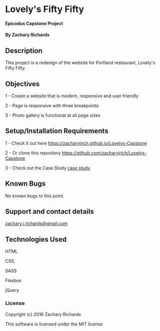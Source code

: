 # Lovely's Fifty Fifty

#### Epicodus Capstone Project

#### By Zachary Richards

## Description

This project is a redesign of the website for Portland restaurant, Lovely's Fifty Fifty.

## Objectives

1 - Create a website that is modern, responsive and user friendly

2 - Page is responsive with three breakpoints

3 - Photo gallery is functional at all page sizes

## Setup/Installation Requirements

1 - Check it out here https://zacharyjrich.github.io/Lovelys-Capstone

2 - Or clone this repository https://github.com/zacharyjrich/Lovelys-Capstone

3 - Check out the Case Study [case study](../blob/master/img/lovelys-case-study.pdf)

## Known Bugs

No known bugs to this point.

## Support and contact details

zachary.j.richards@gmail.com

## Technologies Used

HTML

CSS

SASS

Flexbox

jQuery

### License

Copyright (c) 2016 Zachary Richards

This software is licensed under the MIT license
